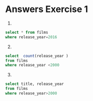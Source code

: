 # Answers Exercise 1

1. 
```sql
select * from films
where release_year=2016
```
2.
```sql
select  count(release_year )
from films
where release_year <2000
```
3. 
```sql
select title, release_year
from films
where release_year>2000
```